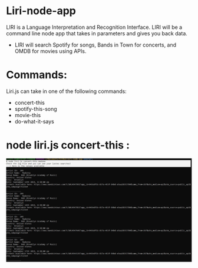 # Liri-node-app
LIRI is a Language Interpretation and Recognition Interface. LIRI will be a command line node app that takes in parameters and gives you back data.
- LIRI will search Spotify for songs, Bands in Town for concerts, and OMDB for movies using APIs.

# Commands: 
  
Liri.js can take in one of the following commands:

- concert-this
- spotify-this-song
- movie-this
- do-what-it-says

# node liri.js concert-this : 

![image](https://github.com/LIZETHVERA/liri-node-app/blob/master/images/concert.JPG)
